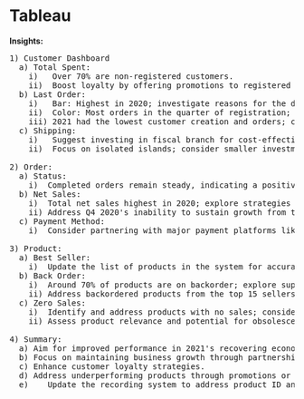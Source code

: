 # Tableau

**Insights:**

<pre>
1) Customer Dashboard
  a) Total Spent: 
    i)   Over 70% are non-registered customers. 
    ii)  Boost loyalty by offering promotions to registered users. 
  b) Last Order: 
    i)   Bar: Highest in 2020; investigate reasons for the decline in 2021. 
    ii)  Color: Most orders in the quarter of registration; explore strategies to increase return orders. 
    iii) 2021 had the lowest customer creation and orders; consider pandemic and economic downturn as factors.
  c) Shipping: 
    i)   Suggest investing in fiscal branch for cost-effective shipping, particularly on the East side and the island. 
    ii)	 Focus on isolated islands; consider smaller investments for the West and North.

2) Order:
  a) Status: 
    i)  Completed orders remain steady, indicating a positive trend. ii. Investigate higher refunds in 2020 Q4 and 2021 Q1. 
  b) Net Sales: 
    i)  Total net sales highest in 2020; explore strategies to replicate or develop new growth patterns. 
    ii) Address Q4 2020's inability to sustain growth from the previous year. 
  c) Payment Method: 
    i)  Consider partnering with major payment platforms like Stripe and PayPal to enhance sales.

3) Product: 
  a) Best Seller: 
    i)  Update the list of products in the system for accurate analysis (0 means no product ID). ii. Ensure sufficient stock for best-selling products. 
  b) Back Order: 
    i)  Around 70% of products are on backorder; explore supplier communication and alternatives. 
    ii)	Address backordered products from the top 15 sellers.
  c) Zero Sales: 
    i)  Identify and address products with no sales; consider promotions or sell products with high stock.
    ii) Assess product relevance and potential for obsolescence.

4) Summary: 
  a) Aim for improved performance in 2021's recovering economy. 
  b) Focus on maintaining business growth through partnerships and promotions. 
  c) Enhance customer loyalty strategies. 
  d) Address underperforming products through promotions or sales. 
  e)	Update the recording system to address product ID anomalies and order completion issues.

<pre>
